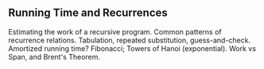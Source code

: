 ## Running Time and Recurrences

Estimating the work of a recursive program. Common patterns of recurrence relations. Tabulation, repeated substitution, guess-and-check. Amortized running time? Fibonacci; Towers of Hanoi (exponential). Work vs Span, and Brent's Theorem.
